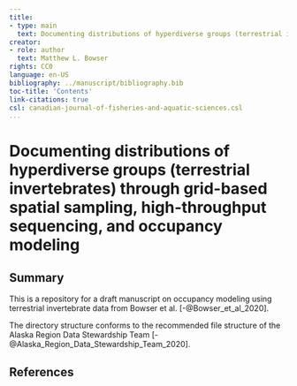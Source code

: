 ```yaml
---
title:
- type: main
  text: Documenting distributions of hyperdiverse groups (terrestrial invertebrates) through grid-based spatial sampling, high-throughput sequencing, and occupancy modeling
creator:
- role: author
  text: Matthew L. Bowser
rights: CC0
language: en-US
bibliography: ../manuscript/bibliography.bib
toc-title: 'Contents'
link-citations: true
csl: canadian-journal-of-fisheries-and-aquatic-sciences.csl
...
```


# Documenting distributions of hyperdiverse groups (terrestrial invertebrates) through grid-based spatial sampling, high-throughput sequencing, and occupancy modeling

## Summary

This is a repository for a draft manuscript on occupancy modeling using terrestrial invertebrate data from Bowser et al. [-@Bowser_et_al_2020].

The directory structure conforms to the recommended file structure of the Alaska Region Data Stewardship Team [-@Alaska_Region_Data_Stewardship_Team_2020].

## References
